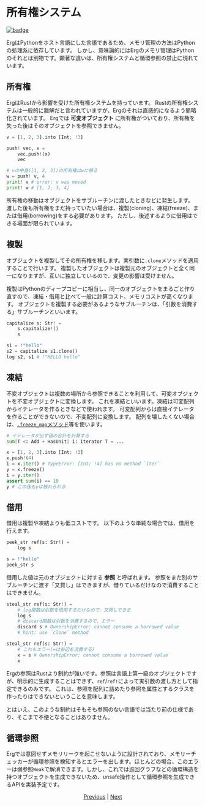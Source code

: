 # 所有権システム

[![badge](https://img.shields.io/endpoint.svg?url=https%3A%2F%2Fgezf7g7pd5.execute-api.ap-northeast-1.amazonaws.com%2Fdefault%2Fsource_up_to_date%3Fowner%3Derg-lang%26repos%3Derg%26ref%3Dmain%26path%3Ddoc/EN/syntax/18_ownership.md%26commit_hash%3D06f8edc9e2c0cee34f6396fd7c64ec834ffb5352)](https://gezf7g7pd5.execute-api.ap-northeast-1.amazonaws.com/default/source_up_to_date?owner=erg-lang&repos=erg&ref=main&path=doc/EN/syntax/18_ownership.md&commit_hash=06f8edc9e2c0cee34f6396fd7c64ec834ffb5352)

ErgはPythonをホスト言語にした言語であるため、メモリ管理の方法はPythonの処理系に依存しています。
しかし、意味論的にはErgのメモリ管理はPythonのそれとは別物です。顕著な違いは、所有権システムと循環参照の禁止に現れています。

## 所有権

ErgはRustから影響を受けた所有権システムを持っています。
Rustの所有権システムは一般的に難解だと言われていますが、Ergのそれは直感的になるよう簡略化されています。
Ergでは __可変オブジェクト__ に所有権がついており、所有権を失った後はそのオブジェクトを参照できません。

```python
v = [1, 2, 3].into [Int; !3]

push! vec, x =
    vec.push!(x)
    vec

# vの中身([1, 2, 3])の所有権はwに移る
w = push! v, 4
print! v # error: v was moved
print! w # [1, 2, 3, 4]
```

所有権の移動はオブジェクトをサブルーチンに渡したときなどに発生します。
渡した後も所有権をまだ持っていたい場合は、複製(cloning)、凍結(freeze)、または借用(borrowing)をする必要があります。
ただし、後述するように借用はできる場面が限られています。

## 複製

オブジェクトを複製してその所有権を移します。実引数に`.clone`メソッドを適用することで行います。
複製したオブジェクトは複製元のオブジェクトと全く同一になりますが、互いに独立しているので、変更の影響は受けません。

複製はPythonのディープコピーに相当し、同一のオブジェクトをまるごと作り直すので、凍結・借用と比べて一般に計算コスト、メモリコストが高くなります。
オブジェクトを複製する必要があるようなサブルーチンは、「引数を消費する」サブルーチンといいます。

```python
capitalize s: Str! =
    s.capitalize!()
    s

s1 = !"hello"
s2 = capitalize s1.clone()
log s2, s1 # !"HELLO hello"
```

## 凍結

不変オブジェクトは複数の場所から参照できることを利用して、可変オブジェクトを不変オブジェクトに変換します。
これを凍結といいます。凍結は可変配列からイテレータを作るときなどで使われます。
可変配列からは直接イテレータを作ることができないので、不変配列に変換します。
配列を壊したくない場合は、[`.freeze_map`メソッド](./type/18_mut.md)等を使います。

```python
# イテレータが出す値の合計を計算する
sum|T <: Add + HasUnit| i: Iterator T = ...

x = [1, 2, 3].into [Int; !3]
x.push!(4)
i = x.iter() # TypeError: [Int; !4] has no method `iter`
y = x.freeze()
i = y.iter()
assert sum(i) == 10
y # この後もyは触れられる
```

## 借用

借用は複製や凍結よりも低コストです。
以下のような単純な場合では、借用を行えます。

```python
peek_str ref(s: Str!) =
    log s

s = !"hello"
peek_str s
```

借用した値は元のオブジェクトに対する __参照__ と呼ばれます。
参照をまた別のサブルーチンに渡す「又貸し」はできますが、借りているだけなので消費することはできません。

```python
steal_str ref(s: Str!) =
    # log関数は引数を借用するだけなので、又貸しできる
    log s
    # discard関数は引数を消費するので、エラー
    discard s # OwnershipError: cannot consume a borrowed value
    # hint: use `clone` method
```

```python
steal_str ref(s: Str!) =
    # これもエラー(=は右辺を消費する)
    x = s # OwnershipError: cannot consume a borrowed value
    x
```

Ergの参照はRustより制約が強いです。参照は言語上第一級のオブジェクトですが、明示的に生成することはできず、`ref`/`ref!`によって実引数の渡し方として指定できるのみです。
これは、参照を配列に詰めたり参照を属性とするクラスを作ったりはできないということを意味します。

とはいえ、このような制約はそもそも参照のない言語では当たり前の仕様であり、そこまで不便となることはありません。

## 循環参照

Ergでは意図せずメモリリークを起こせないように設計されており、メモリーチェッカーが循環参照を検知するとエラーを出します。ほとんどの場合、このエラーは弱参照`Weak`で解消できます。しかし、これでは巡回グラフなどの循環構造を持つオブジェクトを生成できないため、unsafe操作として循環参照を生成できるAPIを実装予定です。

<p align='center'>
    <a href='./17_mutability.md'>Previous</a> | <a href='./19_visibility.md'>Next</a>
</p>

